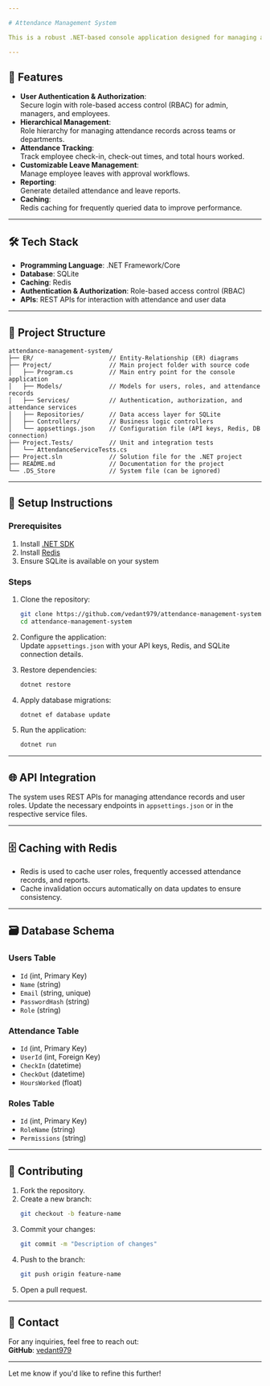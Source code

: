 ```yaml
---

# Attendance Management System

This is a robust .NET-based console application designed for managing attendance in an organization. It includes features for authentication, authorization, and hierarchical management of users, along with detailed attendance tracking and reporting. The system leverages SQLite for data storage and Redis for caching frequently accessed data to improve performance.

---
```


## 🚀 Features

- **User Authentication & Authorization**:  
  Secure login with role-based access control (RBAC) for admin, managers, and employees.  
- **Hierarchical Management**:  
  Role hierarchy for managing attendance records across teams or departments.  
- **Attendance Tracking**:  
  Track employee check-in, check-out times, and total hours worked.  
- **Customizable Leave Management**:  
  Manage employee leaves with approval workflows.  
- **Reporting**:  
  Generate detailed attendance and leave reports.  
- **Caching**:  
  Redis caching for frequently queried data to improve performance.

---

## 🛠️ Tech Stack

- **Programming Language**: .NET Framework/Core  
- **Database**: SQLite  
- **Caching**: Redis  
- **Authentication & Authorization**: Role-based access control (RBAC)  
- **APIs**: REST APIs for interaction with attendance and user data  

---

## 📂 Project Structure

```
attendance-management-system/
├── ER/                     // Entity-Relationship (ER) diagrams
├── Project/                // Main project folder with source code
│   ├── Program.cs          // Main entry point for the console application
│   ├── Models/             // Models for users, roles, and attendance records
│   ├── Services/           // Authentication, authorization, and attendance services
│   ├── Repositories/       // Data access layer for SQLite
│   ├── Controllers/        // Business logic controllers
│   └── appsettings.json    // Configuration file (API keys, Redis, DB connection)
├── Project.Tests/          // Unit and integration tests
│   └── AttendanceServiceTests.cs
├── Project.sln             // Solution file for the .NET project
├── README.md               // Documentation for the project
└── .DS_Store               // System file (can be ignored)
```

---

## 🔧 Setup Instructions

### Prerequisites

1. Install [.NET SDK](https://dotnet.microsoft.com/download)  
2. Install [Redis](https://redis.io/docs/getting-started/)  
3. Ensure SQLite is available on your system  

### Steps

1. Clone the repository:  
   ```bash
   git clone https://github.com/vedant979/attendance-management-system.git
   cd attendance-management-system
   ```

2. Configure the application:  
   Update `appsettings.json` with your API keys, Redis, and SQLite connection details.

3. Restore dependencies:  
   ```bash
   dotnet restore
   ```

4. Apply database migrations:  
   ```bash
   dotnet ef database update
   ```

5. Run the application:  
   ```bash
   dotnet run
   ```

---

## 🌐 API Integration

The system uses REST APIs for managing attendance records and user roles. Update the necessary endpoints in `appsettings.json` or in the respective service files.

---

## 🗄️ Caching with Redis

- Redis is used to cache user roles, frequently accessed attendance records, and reports.  
- Cache invalidation occurs automatically on data updates to ensure consistency.

---

## 🗃️ Database Schema

### **Users Table**
- `Id` (int, Primary Key)  
- `Name` (string)  
- `Email` (string, unique)  
- `PasswordHash` (string)  
- `Role` (string)  

### **Attendance Table**
- `Id` (int, Primary Key)  
- `UserId` (int, Foreign Key)  
- `CheckIn` (datetime)  
- `CheckOut` (datetime)  
- `HoursWorked` (float)  

### **Roles Table**
- `Id` (int, Primary Key)  
- `RoleName` (string)  
- `Permissions` (string)  

---

## 🤝 Contributing

1. Fork the repository.  
2. Create a new branch:  
   ```bash
   git checkout -b feature-name
   ```
3. Commit your changes:  
   ```bash
   git commit -m "Description of changes"
   ```
4. Push to the branch:  
   ```bash
   git push origin feature-name
   ```
5. Open a pull request.

---

## 📧 Contact

For any inquiries, feel free to reach out:  
**GitHub**: [vedant979](https://github.com/vedant979)  

--- 

Let me know if you'd like to refine this further!
